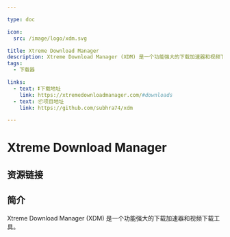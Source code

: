```yaml
---

type: doc

icon:
  src: /image/logo/xdm.svg

title: Xtreme Download Manager
description: Xtreme Download Manager (XDM) 是一个功能强大的下载加速器和视频下载工具。
tags:
  - 下载器

links:
  - text: ⏬下载地址
    link: https://xtremedownloadmanager.com/#downloads
  - text: 📦项目地址
    link: https://github.com/subhra74/xdm

---
```


<ShowLogo />

# Xtreme Download Manager

<ShowTags />

<ShowBreadcrumb />

## 资源链接

<ShowLinks />

## 简介

Xtreme Download Manager (XDM) 是一个功能强大的下载加速器和视频下载工具。

